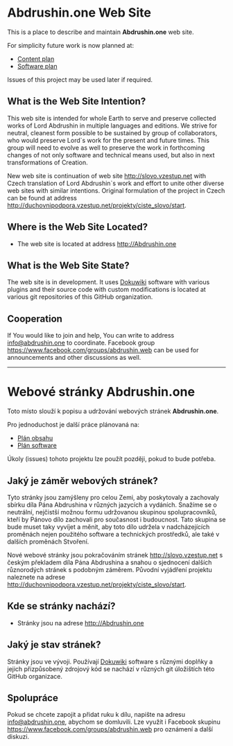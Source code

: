 # Abdrushin.one Web Site

This is a place to describe and maintain **Abdrushin.one** web site.

For simplicity future work is now planned at:
- [Content plan](https://abdrushin.one/cs/projekt/obsah/plan)
- [Software plan](https://abdrushin.one/cs/projekt/software/plan)

Issues of this project may be used later if required.

## What is the Web Site Intention?

This web site is intended for whole Earth to serve and preserve collected works of Lord Abdrushin in multiple languages and editions.
We strive for neutral, cleanest form possible to be sustained by group of collaborators, who would preserve Lord`s work for the present and future times. This group will need to evolve as well to preserve the work in forthcoming changes of not only software and technical means used, but also in next transformations of Creation.

New web site is continuation of web site http://slovo.vzestup.net with Czech translation of Lord Abdrushin`s work and effort to unite other diverse web sites with similar intentions.
Original formulation of the project in Czech can be found at address http://duchovnipodpora.vzestup.net/projekty/ciste_slovo/start.

## Where is the Web Site Located?

- The web site is located at address http://Abdrushin.one

## What is the Web Site State?

The web site is in development.
It uses [Dokuwiki](dokuwiki.org) software with various plugins and their source code with custom modifications is located at various git repositories of this GitHub organization.

## Cooperation

If You would like to join and help, You can write to address info@abdrushin.one to coordinate.
Facebook group https://www.facebook.com/groups/abdrushin.web can be used for announcements and other discussions as well.

---

# Webové stránky Abdrushin.one

Toto místo slouží k popisu a udržování webových stránek **Abdrushin.one**.

Pro jednoduchost je další práce plánovaná na:

- [Plán obsahu](https://abdrushin.one/cs/projekt/obsah/plan)
- [Plán software](https://abdrushin.one/cs/projekt/software/plan)

Úkoly (issues) tohoto projektu lze použít později, pokud to bude potřeba.

## Jaký je záměr webových stránek?

Tyto stránky jsou zamýšleny pro celou Zemi, aby poskytovaly a zachovaly sbírku díla Pána Abdrushina v různých jazycích a vydáních.
Snažíme se o neutrální, nejčistší možnou formu udržovanou skupinou spolupracovníků, kteří by Pánovo dílo zachovali pro současnost i budoucnost. Tato skupina se bude muset taky vyvíjet a měnit, aby toto dílo udržela v nadcházejících proměnách nejen použitého software a technických prostředků, ale také v dalších proměnách Stvoření.

Nové webové stránky jsou pokračováním stránek http://slovo.vzestup.net s českým překladem díla Pána Abdrushina a snahou o sjednocení dalších různorodých stránek s podobným záměrem.
Původní vyjádření projektu naleznete na adrese http://duchovnipodpora.vzestup.net/projekty/ciste_slovo/start.

## Kde se stránky nachází?

- Stránky jsou na adrese http://Abdrushin.one

## Jaký je stav stránek?

Stránky jsou ve vývoji.
Používají [Dokuwiki](dokuwiki.org) software s různými doplňky a jejich přizpůsobený zdrojový kód se nachází v různých git úložištích této GitHub organizace.

## Spolupráce

Pokud se chcete zapojit a přidat ruku k dílu, napište na adresu info@abdrushin.one, abychom se domluvili.
Lze využít i Facebook skupinu https://www.facebook.com/groups/abdrushin.web pro oznámení a další diskuzi.
